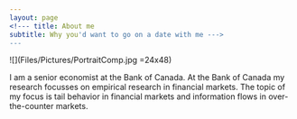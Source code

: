 ```yaml
---
layout: page
<!--- title: About me 
subtitle: Why you'd want to go on a date with me --->
---
```


![](Files/Pictures/PortraitComp.jpg =24x48)

I am a senior economist at the Bank of Canada. At the Bank of Canada my research focusses on empirical research in financial markets. The topic of my focus is tail behavior in financial markets and information flows in over-the-counter markets.
